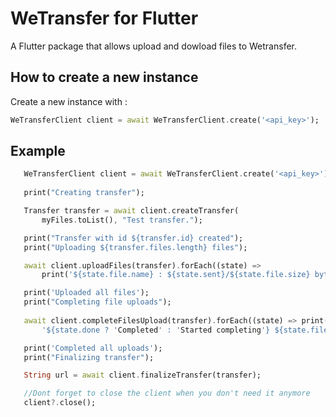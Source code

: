 # WeTransfer for Flutter

A Flutter package that allows upload and dowload files to Wetransfer.

## How to create a new instance

 Create a new instance with :

 ```dart
 WeTransferClient client = await WeTransferClient.create('<api_key>');
 ```

 ## Example

 ```dart
    WeTransferClient client = await WeTransferClient.create('<api_key>');
    
    print("Creating transfer");

    Transfer transfer = await client.createTransfer(
        myFiles.toList(), "Test transfer.");

    print("Transfer with id ${transfer.id} created");
    print("Uploading ${transfer.files.length} files");

    await client.uploadFiles(transfer).forEach((state) =>
        print('${state.file.name} : ${state.sent}/${state.file.size} bytes'));

    print('Uploaded all files');
    print("Completing file uploads");
  
    await client.completeFilesUpload(transfer).forEach((state) => print(
        '${state.done ? 'Completed' : 'Started completing'} ${state.file.name} upload'));

    print('Completed all uploads');
    print("Finalizing transfer");

    String url = await client.finalizeTransfer(transfer);

    //Dont forget to close the client when you don't need it anymore
    client?.close();
 ```
